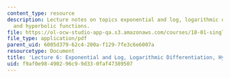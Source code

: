 ```yaml
---
content_type: resource
description: Lecture notes on topics exponential and log, logarithmic differentiation,
  and hyperbolic functions.
file: https://ol-ocw-studio-app-qa.s3.amazonaws.com/courses/18-01-single-variable-calculus-fall-2006/f9af0e98490296c99d330faf47389507_lec6.pdf
file_type: application/pdf
parent_uid: 6005d379-62c4-200a-f129-7fe3c6e6007a
resourcetype: Document
title: 'Lecture 6: Exponential and Log, Logarithmic Differentiation, Hyperbolic Functions'
uid: f9af0e98-4902-96c9-9d33-0faf47389507
---
```

